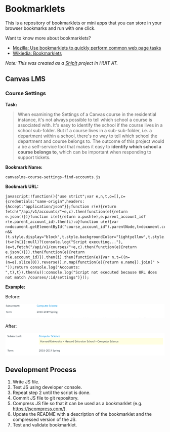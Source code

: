 # Bookmarklets

This is a repository of bookmarklets or mini apps that you can store in your browser bookmarks and run with one click.  

Want to know more about bookmarklets?

- [Mozilla: Use bookmarklets to quickly perform common web page tasks](https://support.mozilla.org/en-US/kb/bookmarklets-perform-common-web-page-tasks)
- [Wikiedia: Bookmarklets](https://en.wikipedia.org/wiki/Bookmarklet)

_Note: This was created as a [ShipIt](https://www.atlassian.com/company/shipit) project in HUIT AT._

## Canvas LMS

### Course Settings 

**Task:**

> When examining the Settings of a Canvas course in the residential instance, it's not always possible to tell which school a course is associated with. It's easy to identify the school if the course lives in a school sub-folder. But if a course lives in a sub-sub-folder, i.e. a department within a school, there's no way to tell which school the department and course belongs to. The outcome of this project would a be a self-service tool that makes it easy to **identify which school a course belongs to**, which can be important when responding to support tickets. 

**Bookmark Name:** 

```
canvaslms-course-settings-find-accounts.js
```

**Bookmark URL:**
```
javascript:!function(){"use strict";var e,n,t,o=[],c={credentials:"same-origin",headers:{Accept:"application/json"}};function r(e){return fetch("/api/v1/accounts/"+e,c).then(function(e){return e.json()})}function i(e){return o.push(e),e.parent_account_id?r(e.parent_account_id).then(i):o}function u(e){var n=document.getElementById("course_account_id").parentNode,t=document.createElement("span");return n&&(t.style.display="block",t.style.backgroundColor="lightyellow",t.style.padding=".5em",t.style.marginBottom="1em",t.appendChild(document.createTextNode(e)),n.appendChild(t)),e}n=window.location.pathname.match(/^\/courses\/(\d+)\/settings/),(t=n?n[1]:null)?(console.log("Script executing..."),(e=t,fetch("/api/v1/courses/"+e,c).then(function(e){return e.json()})).then(function(e){return r(e.account_id)}).then(i).then(function(e){var n,t=((n=(n=e).slice(0)).reverse(),n.map(function(e){return e.name}).join(" > "));return console.log("Accounts: ",t),t}).then(u)):console.log("Script not executed because URL does not match /courses/:id/settings")}();
```

**Example:**

Before:

![Canvas Course Settings Page: Before](images/canvaslms-course-settings-find-accounts-before.png)

After:

![Canvas Course Settings Page: After](images/canvaslms-course-settings-find-accounts-after.png)

## Development Process

1. Write JS file.
2. Test JS using developer console.
3. Repeat step 2 until the script is done.
4. Commit JS file to git repository.
5. Compress JS file so that it can be used as a bookmarklet (e.g. https://jscompress.com/).
6. Update the README with a description of the bookmarklet and the compressed version of the JS.
7. Test and validate bookmarklet.